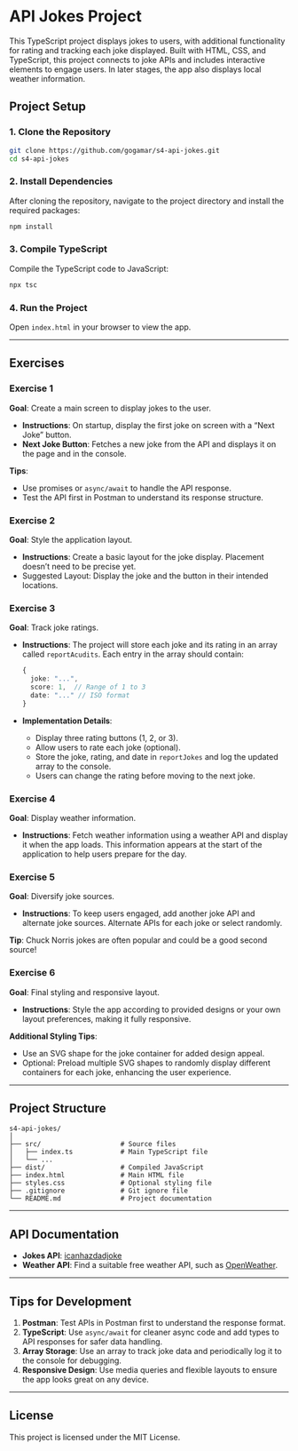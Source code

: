 # API Jokes Project

This TypeScript project displays jokes to users, with additional functionality for rating and tracking each joke displayed. Built with HTML, CSS, and TypeScript, this project connects to joke APIs and includes interactive elements to engage users. In later stages, the app also displays local weather information.

## Project Setup

### 1. Clone the Repository

```bash
git clone https://github.com/gogamar/s4-api-jokes.git
cd s4-api-jokes
```

### 2. Install Dependencies

After cloning the repository, navigate to the project directory and install the required packages:

```bash
npm install
```

### 3. Compile TypeScript

Compile the TypeScript code to JavaScript:

```bash
npx tsc
```

### 4. Run the Project

Open `index.html` in your browser to view the app.

---

## Exercises

### Exercise 1

**Goal**: Create a main screen to display jokes to the user.

- **Instructions**: On startup, display the first joke on screen with a “Next Joke” button.
- **Next Joke Button**: Fetches a new joke from the API and displays it on the page and in the console.

**Tips**:

- Use promises or `async/await` to handle the API response.
- Test the API first in Postman to understand its response structure.

### Exercise 2

**Goal**: Style the application layout.

- **Instructions**: Create a basic layout for the joke display. Placement doesn’t need to be precise yet.
- Suggested Layout: Display the joke and the button in their intended locations.

### Exercise 3

**Goal**: Track joke ratings.

- **Instructions**: The project will store each joke and its rating in an array called `reportAcudits`. Each entry in the array should contain:

  ```typescript
  {
    joke: "...",
    score: 1,  // Range of 1 to 3
    date: "..." // ISO format
  }
  ```

- **Implementation Details**:
  - Display three rating buttons (1, 2, or 3).
  - Allow users to rate each joke (optional).
  - Store the joke, rating, and date in `reportJokes` and log the updated array to the console.
  - Users can change the rating before moving to the next joke.

### Exercise 4

**Goal**: Display weather information.

- **Instructions**: Fetch weather information using a weather API and display it when the app loads. This information appears at the start of the application to help users prepare for the day.

### Exercise 5

**Goal**: Diversify joke sources.

- **Instructions**: To keep users engaged, add another joke API and alternate joke sources. Alternate APIs for each joke or select randomly.

**Tip**: Chuck Norris jokes are often popular and could be a good second source!

### Exercise 6

**Goal**: Final styling and responsive layout.

- **Instructions**: Style the app according to provided designs or your own layout preferences, making it fully responsive.

**Additional Styling Tips**:

- Use an SVG shape for the joke container for added design appeal.
- Optional: Preload multiple SVG shapes to randomly display different containers for each joke, enhancing the user experience.

---

## Project Structure

```plaintext
s4-api-jokes/
│
├── src/                    # Source files
│   ├── index.ts            # Main TypeScript file
│   └── ...
├── dist/                   # Compiled JavaScript
├── index.html              # Main HTML file
├── styles.css              # Optional styling file
├── .gitignore              # Git ignore file
└── README.md               # Project documentation
```

---

## API Documentation

- **Jokes API**: [icanhazdadjoke](https://icanhazdadjoke.com/api)
- **Weather API**: Find a suitable free weather API, such as [OpenWeather](https://openweathermap.org/api).

---

## Tips for Development

1. **Postman**: Test APIs in Postman first to understand the response format.
2. **TypeScript**: Use `async/await` for cleaner async code and add types to API responses for safer data handling.
3. **Array Storage**: Use an array to track joke data and periodically log it to the console for debugging.
4. **Responsive Design**: Use media queries and flexible layouts to ensure the app looks great on any device.

---

## License

This project is licensed under the MIT License.
